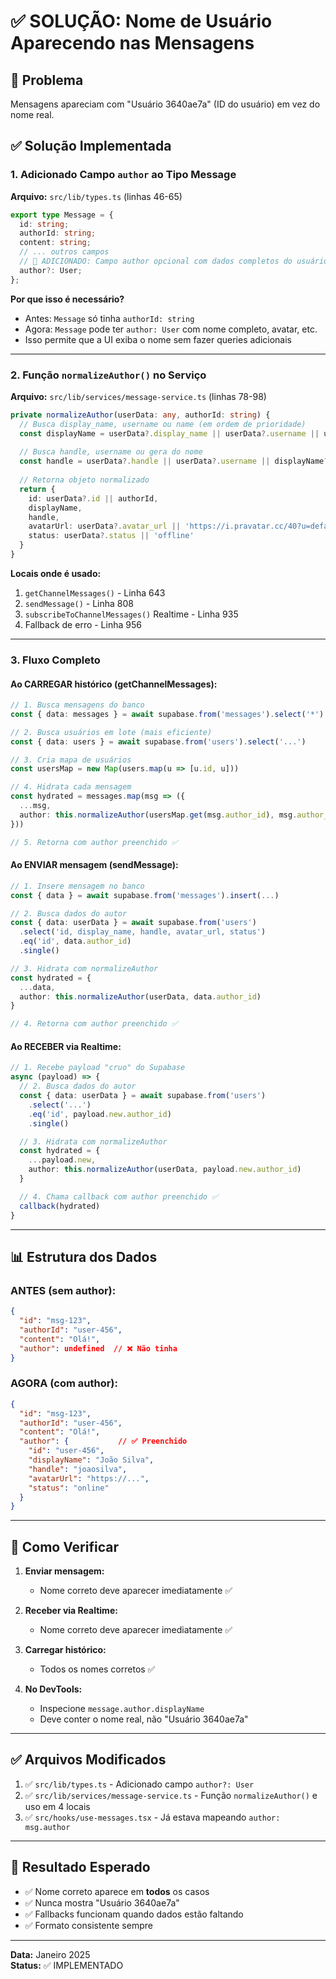 # ✅ SOLUÇÃO: Nome de Usuário Aparecendo nas Mensagens

## 🎯 Problema

Mensagens apareciam com "Usuário 3640ae7a" (ID do usuário) em vez do nome real.

## ✅ Solução Implementada

### 1. **Adicionado Campo `author` ao Tipo Message**

**Arquivo:** `src/lib/types.ts` (linhas 46-65)

```typescript
export type Message = {
  id: string;
  authorId: string;
  content: string;
  // ... outros campos
  // 🔹 ADICIONADO: Campo author opcional com dados completos do usuário
  author?: User;
};
```

**Por que isso é necessário?**
- Antes: `Message` só tinha `authorId: string`
- Agora: `Message` pode ter `author: User` com nome completo, avatar, etc.
- Isso permite que a UI exiba o nome sem fazer queries adicionais

---

### 2. **Função `normalizeAuthor()` no Serviço**

**Arquivo:** `src/lib/services/message-service.ts` (linhas 78-98)

```typescript
private normalizeAuthor(userData: any, authorId: string) {
  // Busca display_name, username ou name (em ordem de prioridade)
  const displayName = userData?.display_name || userData?.username || userData?.name || 'Usuário'
  
  // Busca handle, username ou gera do nome
  const handle = userData?.handle || userData?.username || displayName?.toLowerCase() || 'usuario'
  
  // Retorna objeto normalizado
  return {
    id: userData?.id || authorId,
    displayName,
    handle,
    avatarUrl: userData?.avatar_url || 'https://i.pravatar.cc/40?u=default',
    status: userData?.status || 'offline'
  }
}
```

**Locais onde é usado:**
1. `getChannelMessages()` - Linha 643
2. `sendMessage()` - Linha 808  
3. `subscribeToChannelMessages()` Realtime - Linha 935
4. Fallback de erro - Linha 956

---

### 3. **Fluxo Completo**

#### Ao CARREGAR histórico (getChannelMessages):

```typescript
// 1. Busca mensagens do banco
const { data: messages } = await supabase.from('messages').select('*')

// 2. Busca usuários em lote (mais eficiente)
const { data: users } = await supabase.from('users').select('...')

// 3. Cria mapa de usuários
const usersMap = new Map(users.map(u => [u.id, u]))

// 4. Hidrata cada mensagem
const hydrated = messages.map(msg => ({
  ...msg,
  author: this.normalizeAuthor(usersMap.get(msg.author_id), msg.author_id)
}))

// 5. Retorna com author preenchido ✅
```

#### Ao ENVIAR mensagem (sendMessage):

```typescript
// 1. Insere mensagem no banco
const { data } = await supabase.from('messages').insert(...)

// 2. Busca dados do autor
const { data: userData } = await supabase.from('users')
  .select('id, display_name, handle, avatar_url, status')
  .eq('id', data.author_id)
  .single()

// 3. Hidrata com normalizeAuthor
const hydrated = {
  ...data,
  author: this.normalizeAuthor(userData, data.author_id)
}

// 4. Retorna com author preenchido ✅
```

#### Ao RECEBER via Realtime:

```typescript
// 1. Recebe payload "cruo" do Supabase
async (payload) => {
  // 2. Busca dados do autor
  const { data: userData } = await supabase.from('users')
    .select('...')
    .eq('id', payload.new.author_id)
    .single()

  // 3. Hidrata com normalizeAuthor
  const hydrated = {
    ...payload.new,
    author: this.normalizeAuthor(userData, payload.new.author_id)
  }

  // 4. Chama callback com author preenchido ✅
  callback(hydrated)
}
```

---

## 📊 Estrutura dos Dados

### ANTES (sem author):
```json
{
  "id": "msg-123",
  "authorId": "user-456",
  "content": "Olá!",
  "author": undefined  // ❌ Não tinha
}
```

### AGORA (com author):
```json
{
  "id": "msg-123",
  "authorId": "user-456",
  "content": "Olá!",
  "author": {           // ✅ Preenchido
    "id": "user-456",
    "displayName": "João Silva",
    "handle": "joaosilva",
    "avatarUrl": "https://...",
    "status": "online"
  }
}
```

---

## 🧪 Como Verificar

1. **Enviar mensagem:**
   - Nome correto deve aparecer imediatamente ✅

2. **Receber via Realtime:**
   - Nome correto deve aparecer imediatamente ✅

3. **Carregar histórico:**
   - Todos os nomes corretos ✅

4. **No DevTools:**
   - Inspecione `message.author.displayName`
   - Deve conter o nome real, não "Usuário 3640ae7a"

---

## ✅ Arquivos Modificados

1. ✅ `src/lib/types.ts` - Adicionado campo `author?: User`
2. ✅ `src/lib/services/message-service.ts` - Função `normalizeAuthor()` e uso em 4 locais
3. ✅ `src/hooks/use-messages.tsx` - Já estava mapeando `author: msg.author`

---

## 🎯 Resultado Esperado

- ✅ Nome correto aparece em **todos** os casos
- ✅ Nunca mostra "Usuário 3640ae7a"
- ✅ Fallbacks funcionam quando dados estão faltando
- ✅ Formato consistente sempre

---

**Data:** Janeiro 2025  
**Status:** ✅ IMPLEMENTADO

